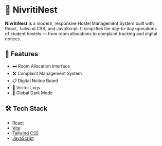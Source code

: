 # 🏡 NivritiNest

**NivritiNest** is a modern, responsive Hostel Management System built with React, Tailwind CSS, and JavaScript. It simplifies the day-to-day operations of student hostels — from room allocations to complaint tracking and digital notices.

## 🚀 Features

- 🛏️ Room Allocation Interface  
- 🛠️ Complaint Management System  
- 📋 Digital Notice Board  
- 👥 Visitor Logs  
- 🌙 Global Dark Mode

## 🛠️ Tech Stack

- [React](https://reactjs.org/)
- [Vite](https://vitejs.dev/)
- [Tailwind CSS](https://tailwindcss.com/)
- [JavaScript](https://developer.mozilla.org/en-US/docs/Web/JavaScript)
